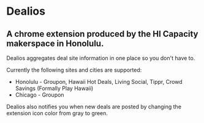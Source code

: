 # Dealios 
## A chrome extension produced by the HI Capacity makerspace in Honolulu.

Dealios aggregates deal site information in one place so you don't have to.  

Currently the following sites and cities are supported:

* Honolulu - Groupon, Hawaii Hot Deals, Living Social, Tippr, Crowd Savings (Formally Play Hawaii)
* Chicago - Groupon

Dealios also notifies you when new deals are posted by changing the extension icon color from gray to green.


